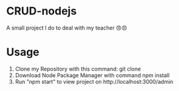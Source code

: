 # CRUD-nodejs
A small project I do to deal with my teacher 😠😠
# Usage
1. Clone my Repository with this command:
  git clone 
2. Download Node Package Manager with command 
  npm install
3. Run "npm start" to view project on http://localhost:3000/admin
